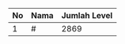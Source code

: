 | No | Nama            | Jumlah Level |
|----|-----------------|--------------|
| 1  | #    |    2869        |
